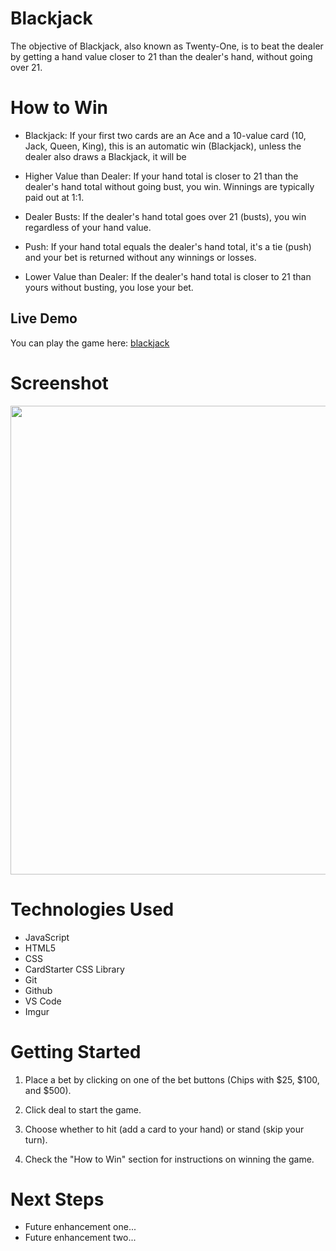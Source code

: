 # Blackjack
The objective of Blackjack, also known as Twenty-One, is to beat the dealer by getting a hand value closer to 21 than the dealer's hand, without going over 21. 

# How to Win
* Blackjack: If your first two cards are an Ace and a 10-value card (10, Jack, Queen, King), this is an automatic win (Blackjack), unless the dealer also draws a Blackjack, it will be

* Higher Value than Dealer: If your hand total is closer to 21 than the dealer's hand total without going bust, you win. Winnings are typically paid out at 1:1.

* Dealer Busts: If the dealer's hand total goes over 21 (busts), you win regardless of your hand value.

* Push: If your hand total equals the dealer's hand total, it's a tie (push) and your bet is returned without any winnings or losses.

* Lower Value than Dealer: If the dealer's hand total is closer to 21 than yours without busting, you lose your bet.

## Live Demo

You can play the game here: [blackjack](https://galichinsky.github.io/blackjack/)

# Screenshot

<img src="https://i.imgur.com/gvHpB6V.png" height="750px" width="950px">


# Technologies Used

- JavaScript
- HTML5
- CSS
- CardStarter CSS Library
- Git
- Github
- VS Code
- Imgur

# Getting Started

1. Place a bet by clicking on one of the bet buttons (Chips with $25, $100, and $500).

2. Click deal to start the game.

3. Choose whether to hit (add a card to your hand) or stand (skip your turn).

4. Check the "How to Win" section for instructions on winning the game.

# Next Steps

- Future enhancement one...
- Future enhancement two...